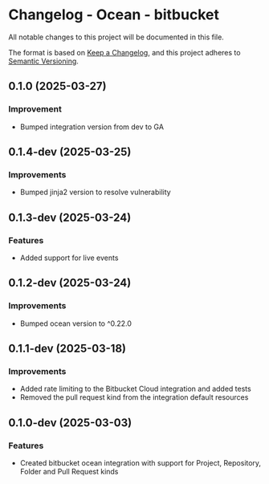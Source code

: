# Changelog - Ocean - bitbucket

All notable changes to this project will be documented in this file.

The format is based on [Keep a Changelog](https://keepachangelog.com/en/1.0.0/),
and this project adheres to [Semantic Versioning](https://semver.org/spec/v2.0.0.html).

<!-- towncrier release notes start -->

## 0.1.0 (2025-03-27)


### Improvement

- Bumped integration version from dev to GA


## 0.1.4-dev (2025-03-25)


### Improvements

- Bumped jinja2 version to resolve vulnerability


## 0.1.3-dev (2025-03-24)


### Features

- Added support for live events


## 0.1.2-dev (2025-03-24)


### Improvements

- Bumped ocean version to ^0.22.0


## 0.1.1-dev (2025-03-18)


### Improvements

- Added rate limiting to the Bitbucket Cloud integration and added tests
- Removed the pull request kind from the integration default resources


## 0.1.0-dev (2025-03-03)


### Features

- Created bitbucket ocean integration with support for Project, Repository, Folder and Pull Request kinds
